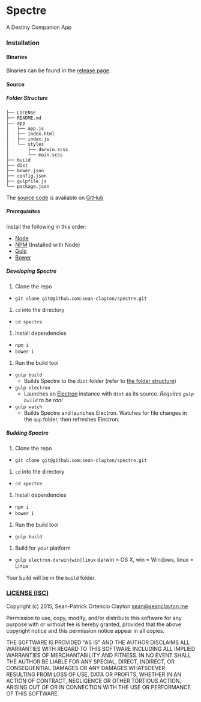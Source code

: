 # Spectre
A Destiny Companion App

### Installation

#### Binaries

Binaries can be found in the [release page](https://github.com/sean-clayton/spectre/releases).

#### Source

##### Folder Structure

```
├── LICENSE
├── README.md
├── app
│   ├── app.js
│   ├── index.html
│   ├── index.js
│   └── styles
│       ├── darwin.scss
│       └── main.scss
├── build
├── dist
├── bower.json
├── config.json
├── gulpfile.js
└── package.json
```

The [source code](https://github.com/sean-clayton/spectre) is available on [GitHub](https://github.com)

##### Prerequisites

Install the following in this order:

- [Node](https://nodejs.org)
- [NPM](https://nodejs.org) (Installed with Node)
- [Gulp](http://gulpjs.com)
- [Bower](http://bower.io)

##### Developing Spectre

1. Clone the repo
  - `git clone git@github.com:sean-clayton/spectre.git`
1. `cd` into the directory
  - `cd spectre`
1. Install dependencies
  - `npm i`
  - `bower i`
1. Run the build tool
  - `gulp build`
    - Builds Spectre to the `dist` folder (refer to [the folder structure](#folder-structure))
  - `gulp electron`
    - Launches an [Electron](https://github.com/atom/electron) instance with `dist` as its source. *Requires `gulp build` to be ran!*
  - `gulp watch`
    - Builds Spectre and launches Electron. Watches for file changes in the `app` folder, then refreshes Electron.

##### Building Spectre

1. Clone the repo
  - `git clone git@github.com:sean-clayton/spectre.git`
1. `cd` into the directory
  - `cd spectre`
1. Install dependencies
  - `npm i`
  - `bower i`
1. Run the build tool
  - `gulp build`
1. Build for your platform
  - `gulp electron-darwin|win|linux` darwin = OS X, win = Windows, linux = Linux

Your build will be in the `build` folder.

### [LICENSE (ISC)](LICENSE)

Copyright (c) 2015, Sean-Patrick Ortencio Clayton <sean@seanclayton.me>

Permission to use, copy, modify, and/or distribute this software for any purpose with or without fee is hereby granted, provided that the above copyright notice and this permission notice appear in all copies.

THE SOFTWARE IS PROVIDED "AS IS" AND THE AUTHOR DISCLAIMS ALL WARRANTIES WITH REGARD TO THIS SOFTWARE INCLUDING ALL IMPLIED WARRANTIES OF MERCHANTABILITY AND FITNESS. IN NO EVENT SHALL THE AUTHOR BE LIABLE FOR ANY SPECIAL, DIRECT, INDIRECT, OR CONSEQUENTIAL DAMAGES OR ANY DAMAGES WHATSOEVER RESULTING FROM LOSS OF USE, DATA OR PROFITS, WHETHER IN AN ACTION OF CONTRACT, NEGLIGENCE OR OTHER TORTIOUS ACTION, ARISING OUT OF OR IN CONNECTION WITH THE USE OR PERFORMANCE OF THIS SOFTWARE.